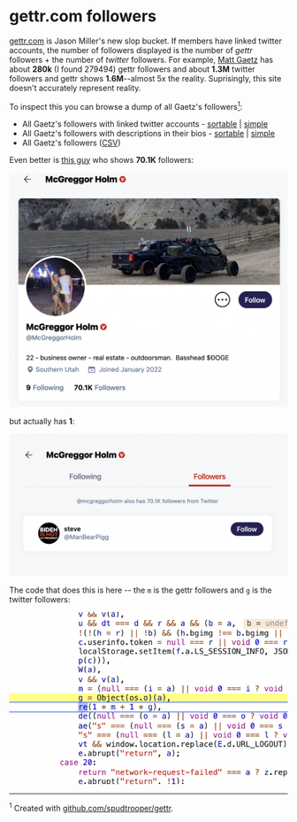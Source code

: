 # gettr.com followers

[gettr.com](http://gettr.com) is Jason Miller's new slop bucket. If members have linked twitter accounts, the number of followers displayed is the number of *gettr* followers + the number of *twitter* followers. For example, [Matt Gaetz](https://gettr.com/user/repmattgaetz) has about **280k** (I found 279494) gettr followers and about **1.3M** twitter followers and gettr shows **1.6M**--almost 5x the reality. Suprisingly, this site doesn't accurately represent reality.

To inspect this you can browse a dump of all Gaetz's followers[<sup>1</sup>](#footnote_1):

*   All Gaetz's followers with linked twitter accounts - [sortable](repmattgaetz_twitter_followers.html) | [simple](repmattgaetz_twitter_followers_simple.html)
*   All Gaetz's followers with descriptions in their bios - [sortable](repmattgaetz_desc.html) | [simple](repmattgaetz_desc_simple.html)
*   All Gaetz's followers ([CSV](repmattgaetz.csv))

Even better is [this guy](https://gettr.com/user/mcgreggorholm) who shows **70.1K** followers:

![mcgreggorholm](mcgreggorholm.png)

but actually has **1**:

![mcgreggorholm-followers](mcgreggorholm-followers.png)

The code that does this is here -- the `m` is the gettr followers and `g` is the twitter followers:

![code](gettr-follower-calc.png)

_____________________________
<a name="#footnote_1"><sup>1</sup></a> Created with [github.com/spudtrooper/gettr](https://github.com/spudtrooper/gettr).